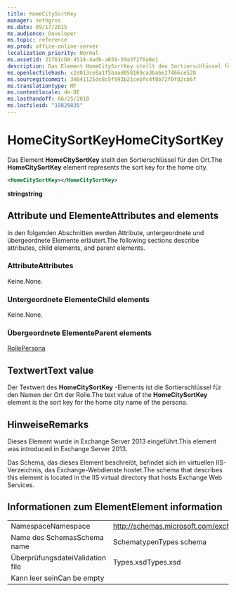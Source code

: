 ```yaml
---
title: HomeCitySortKey
manager: sethgros
ms.date: 09/17/2015
ms.audience: Developer
ms.topic: reference
ms.prod: office-online-server
localization_priority: Normal
ms.assetid: 21761cb0-4514-4adb-a659-59a3f2f0a6e1
description: Das Element HomeCitySortKey stellt den Sortierschlüssel für den Ort.
ms.openlocfilehash: c2d013ce8a1f5baad058169ca3babe27466ce528
ms.sourcegitcommit: 34041125dc8c5f993b21cebfc4f8b72f0fd2cb6f
ms.translationtype: MT
ms.contentlocale: de-DE
ms.lasthandoff: 06/25/2018
ms.locfileid: "19829835"
---
```

# <a name="homecitysortkey"></a><span data-ttu-id="7aad4-103">HomeCitySortKey</span><span class="sxs-lookup"><span data-stu-id="7aad4-103">HomeCitySortKey</span></span>

<span data-ttu-id="7aad4-104">Das Element **HomeCitySortKey** stellt den Sortierschlüssel für den Ort.</span><span class="sxs-lookup"><span data-stu-id="7aad4-104">The **HomeCitySortKey** element represents the sort key for the home city.</span></span> 
  
```XML
<HomeCitySortKey></HomeCitySortKey>
```

 <span data-ttu-id="7aad4-105">**string**</span><span class="sxs-lookup"><span data-stu-id="7aad4-105">**string**</span></span>
## <a name="attributes-and-elements"></a><span data-ttu-id="7aad4-106">Attribute und Elemente</span><span class="sxs-lookup"><span data-stu-id="7aad4-106">Attributes and elements</span></span>

<span data-ttu-id="7aad4-107">In den folgenden Abschnitten werden Attribute, untergeordnete und übergeordnete Elemente erläutert.</span><span class="sxs-lookup"><span data-stu-id="7aad4-107">The following sections describe attributes, child elements, and parent elements.</span></span>
  
### <a name="attributes"></a><span data-ttu-id="7aad4-108">Attribute</span><span class="sxs-lookup"><span data-stu-id="7aad4-108">Attributes</span></span>

<span data-ttu-id="7aad4-109">Keine.</span><span class="sxs-lookup"><span data-stu-id="7aad4-109">None.</span></span>
  
### <a name="child-elements"></a><span data-ttu-id="7aad4-110">Untergeordnete Elemente</span><span class="sxs-lookup"><span data-stu-id="7aad4-110">Child elements</span></span>

<span data-ttu-id="7aad4-111">Keine.</span><span class="sxs-lookup"><span data-stu-id="7aad4-111">None.</span></span>
  
### <a name="parent-elements"></a><span data-ttu-id="7aad4-112">Übergeordnete Elemente</span><span class="sxs-lookup"><span data-stu-id="7aad4-112">Parent elements</span></span>

[<span data-ttu-id="7aad4-113">Rolle</span><span class="sxs-lookup"><span data-stu-id="7aad4-113">Persona</span></span>](persona.md)
  
## <a name="text-value"></a><span data-ttu-id="7aad4-114">Textwert</span><span class="sxs-lookup"><span data-stu-id="7aad4-114">Text value</span></span>

<span data-ttu-id="7aad4-115">Der Textwert des **HomeCitySortKey** -Elements ist die Sortierschlüssel für den Namen der Ort der Rolle.</span><span class="sxs-lookup"><span data-stu-id="7aad4-115">The text value of the **HomeCitySortKey** element is the sort key for the home city name of the persona.</span></span> 
  
## <a name="remarks"></a><span data-ttu-id="7aad4-116">Hinweise</span><span class="sxs-lookup"><span data-stu-id="7aad4-116">Remarks</span></span>

<span data-ttu-id="7aad4-117">Dieses Element wurde in Exchange Server 2013 eingeführt.</span><span class="sxs-lookup"><span data-stu-id="7aad4-117">This element was introduced in Exchange Server 2013.</span></span>
  
<span data-ttu-id="7aad4-118">Das Schema, das dieses Element beschreibt, befindet sich im virtuellen IIS-Verzeichnis, das Exchange-Webdienste hostet.</span><span class="sxs-lookup"><span data-stu-id="7aad4-118">The schema that describes this element is located in the IIS virtual directory that hosts Exchange Web Services.</span></span>
  
## <a name="element-information"></a><span data-ttu-id="7aad4-119">Informationen zum Element</span><span class="sxs-lookup"><span data-stu-id="7aad4-119">Element information</span></span>

|||
|:-----|:-----|
|<span data-ttu-id="7aad4-120">Namespace</span><span class="sxs-lookup"><span data-stu-id="7aad4-120">Namespace</span></span>  <br/> |http://schemas.microsoft.com/exchange/services/2006/types  <br/> |
|<span data-ttu-id="7aad4-121">Name des Schemas</span><span class="sxs-lookup"><span data-stu-id="7aad4-121">Schema name</span></span>  <br/> |<span data-ttu-id="7aad4-122">Schematypen</span><span class="sxs-lookup"><span data-stu-id="7aad4-122">Types schema</span></span>  <br/> |
|<span data-ttu-id="7aad4-123">Überprüfungsdatei</span><span class="sxs-lookup"><span data-stu-id="7aad4-123">Validation file</span></span>  <br/> |<span data-ttu-id="7aad4-124">Types.xsd</span><span class="sxs-lookup"><span data-stu-id="7aad4-124">Types.xsd</span></span>  <br/> |
|<span data-ttu-id="7aad4-125">Kann leer sein</span><span class="sxs-lookup"><span data-stu-id="7aad4-125">Can be empty</span></span>  <br/> ||
   

